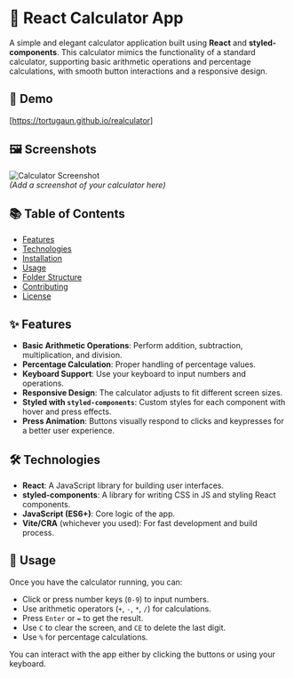 # 📱 React Calculator App

A simple and elegant calculator application built using **React** and **styled-components**. This calculator mimics the functionality of a standard calculator, supporting basic arithmetic operations and percentage calculations, with smooth button interactions and a responsive design.

## 🚀 Demo

[https://tortugaun.github.io/realculator]

## 🖼️ Screenshots

![Calculator Screenshot](![image](https://github.com/user-attachments/assets/f226f9b5-be14-455b-a386-55d0273d80d5)
)  
*(Add a screenshot of your calculator here)*

## 📚 Table of Contents

- [Features](#features)
- [Technologies](#technologies)
- [Installation](#installation)
- [Usage](#usage)
- [Folder Structure](#folder-structure)
- [Contributing](#contributing)
- [License](#license)

## ✨ Features

- **Basic Arithmetic Operations**: Perform addition, subtraction, multiplication, and division.
- **Percentage Calculation**: Proper handling of percentage values.
- **Keyboard Support**: Use your keyboard to input numbers and operations.
- **Responsive Design**: The calculator adjusts to fit different screen sizes.
- **Styled with `styled-components`**: Custom styles for each component with hover and press effects.
- **Press Animation**: Buttons visually respond to clicks and keypresses for a better user experience.

## 🛠️ Technologies

- **React**: A JavaScript library for building user interfaces.
- **styled-components**: A library for writing CSS in JS and styling React components.
- **JavaScript (ES6+)**: Core logic of the app.
- **Vite/CRA** (whichever you used): For fast development and build process.

## 📖 Usage

Once you have the calculator running, you can:

- Click or press number keys (`0-9`) to input numbers.
- Use arithmetic operators (`+`, `-`, `*`, `/`) for calculations.
- Press `Enter` or `=` to get the result.
- Use `C` to clear the screen, and `CE` to delete the last digit.
- Use `%` for percentage calculations.
  
You can interact with the app either by clicking the buttons or using your keyboard.
